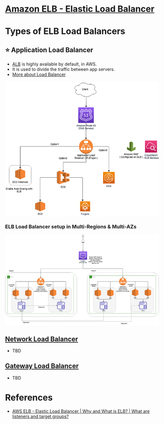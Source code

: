 
# [Amazon ELB - Elastic Load Balancer](https://docs.aws.amazon.com/elasticloadbalancing)

# Types of ELB Load Balancers

## :star: Application Load Balancer
- [ALB](https://aws.amazon.com/elasticloadbalancing/application-load-balancer/) is highly available by default, in AWS. 
- It is used to divide the traffic between app servers.
- [More about Load Balancer](../../1_HLDDesignComponents/0_SystemGlossaries/LoadBalancer.md)

![img.png](assests/AWS_Application_Load_Balancer.drawio.png)

### ELB Load Balancer setup in Multi-Regions & Multi-AZs

![img.png](../0_AWSDesigns/DesignMultiRegionActiveActiveArchitectureOnAWS/AWS-AZ-Region-HA.drawio.png)

## [Network Load Balancer](https://docs.aws.amazon.com/elasticloadbalancing/latest/network/introduction.html)
- TBD

## [Gateway Load Balancer](https://docs.aws.amazon.com/elasticloadbalancing/latest/gateway/introduction.html)
- TBD

# References
- [AWS ELB - Elastic Load Balancer | Why and What is ELB? | What are listeners and target groups?](https://www.youtube.com/watch?v=fMgA3rE0aPY)